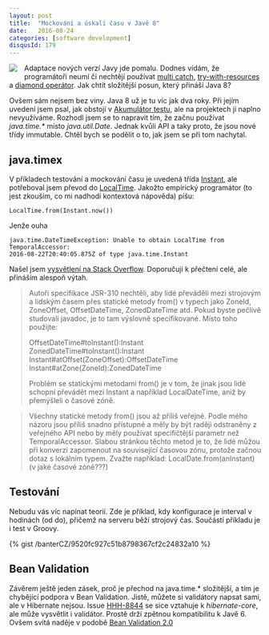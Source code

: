 ```yaml
---
layout: post
title:  "Mockování a úskalí času v Javě 8"
date:   2016-08-24
categories: [software development]
disqusId: 179
---
```

<div style="float: left; margin: 0 1em 1em 0; text-align: center;"><a href="https://openclipart.org/detail/234997/push-back-time"><img src="https://openclipart.org/image/200px/svg_to_png/234997/push_back_time.png" /></a></div>Adaptace nových verzí Javy jde pomalu. Dodnes vídám, že programátoři neumí či nechtějí používat <a href="http://docs.oracle.com/javase/7/docs/technotes/guides/language/catch-multiple.html">multi catch</a>, <a href="https://docs.oracle.com/javase/tutorial/essential/exceptions/tryResourceClose.html">try-with-resources</a> a <a href="http://docs.oracle.com/javase/7/docs/technotes/guides/language/type-inference-generic-instance-creation.html">diamond operátor</a>. Jak chtít složitější posun, který přináší Java 8?

Ovšem sám nejsem bez viny. Java 8 už je tu víc jak dva roky. Při jejím uvedení jsem psal, jak obstojí v <a href="/item/152">Akumulátor testu</a>, ale na projektech ji naplno nevyužíváme. Rozhodl jsem se to napravit tím, že začnu používat <em>java.time.*</em> místo <em>java.util.Date</em>. Jednak kvůli API a taky proto, že jsou nové třídy immutable. Chtěl bych se podělit o to, jak jsem se při tom nachytal.
<!--more-->

java.timex
------

V příkladech testování a mockování času je uvedená třída <a href="http://docs.oracle.com/javase/8/docs/api/java/time/Instant.html">Instant</a>, ale potřeboval jsem převod do <a href="http://docs.oracle.com/javase/8/docs/api/java/time/LocalTime.html">LocalTime</a>. Jakožto empirický programátor (to jest zkouším, co mi nadhodí kontextová nápověda) píšu:
    
    LocalTime.from(Instant.now())
    
Jenže ouha

    java.time.DateTimeException: Unable to obtain LocalTime from TemporalAccessor:
    2016-08-22T20:40:05.875Z of type java.time.Instant

Našel jsem <a href="http://stackoverflow.com/a/23656930/204950">vysvětlení na Stack Overflow</a>. Doporučuji k přečtení celé, ale přináším alespoň výtah.

> Autoři specifikace JSR-310 nechtěli, aby lidé převáděli mezi strojovým a lidským časem přes statické metody from() v typech jako ZoneId, ZoneOffset, OffsetDateTime, ZonedDateTime atd. Pokud byste pečlivě studovali javadoc, je to tam výslovně specifikované. Místo toho použijte:
>
> OffsetDateTime#toInstant():Instant  
> ZonedDateTime#toInstant():Instant  
> Instant#atOffset(ZoneOffset):OffsetDateTime  
> Instant#atZone(ZoneId):ZonedDateTime
>
> Problém se statickými metodami from() je v tom, že jinak jsou lidé schopní převádět mezi Instant a například LocalDateTime, aniž by 
přemýšleli o časové zóně.

>Všechny statické metody from() jsou až příliš veřejné. Podle mého názoru jsou příliš snadno přístupné a měly by být raději odstraněny z 
veřejného API nebo by měly používat specifičtější parametr než TemporalAccessor. Slabou stránkou těchto metod je to, že lidé můžou při konverzi zapomenout na související časovou zónu, protože začnou dotaz s lokálním typem. Zvažte například:
LocalDate.from(anInstant) (v jaké časové zóně???)


Testování
------

Nebudu vás víc napínat teorií. Zde je příklad, kdy konfigurace je interval v hodinách (od do), přičemž na serveru běží strojový čas. Součástí příkladu je i test v Groovy.
 
{% gist /banterCZ/9520fc927c51b8798367cf2c24832a10 %}
 
Bean Validation
------

Závěrem ještě jeden zásek, proč je přechod na java.time.* složitější, a tím je chybějící podpora v Bean Validation. Jistě, můžete si validátory napsat sami, ale v Hibernate nejsou. Issue <a href="https://hibernate.atlassian.net/browse/HHH-8844">HHH-8844</a> se sice vztahuje k <em>hibernate-core</em>, ale může vysvětlit i validátor. Prostě drží zpětnou kompatibilitu k Javě 6. Ovšem svítá naděje v podobě <a href=" http://beanvalidation.org/news/2016/07/15/bean-validation-2-0-is-coming/">Bean Validation 2.0</a>